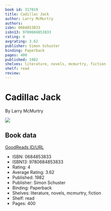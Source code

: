 ```yaml
---
book id: 317819
title: Cadillac Jack
author: Larry McMurtry
authors: 
isbn: 0684853833
isbn13: 9780684853833
rating: 4
avgrating: 3.62
publisher: Simon Schuster
binding: Paperback
pages: 400
published: 1982
shelves: literature, novels, mcmurtry, fiction
shelf: read
review: 
---
```


# Cadillac Jack

By Larry McMurtry

![](https://i.gr-assets.com/images/S/compressed.photo.goodreads.com/books/1348062897l/317819.jpg)

## Book data

[GoodReads ID/URL](https://www.goodreads.com/book/show/317819)

- ISBN: 0684853833
- ISBN13: 9780684853833
- Rating: 4
- Average Rating: 3.62
- Published: 1982
- Publisher: Simon Schuster
- Binding: Paperback
- Shelves: literature, novels, mcmurtry, fiction
- Shelf: read
- Pages: 400

